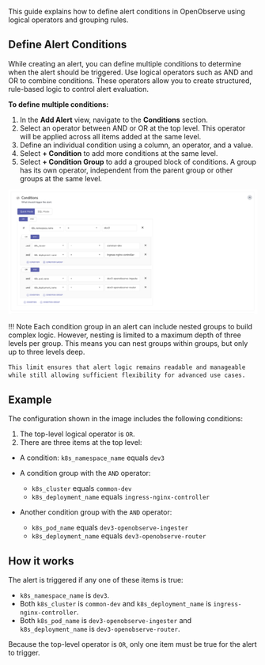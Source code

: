 This guide explains how to define alert conditions in OpenObserve using logical operators and grouping rules.

## Define Alert Conditions
While creating an alert, you can define multiple conditions to determine when the alert should be triggered. Use logical operators such as AND and OR to combine conditions. These operators allow you to create structured, rule-based logic to control alert evaluation.

**To define multiple conditions:**

1. In the **Add Alert** view, navigate to the **Conditions** section.
2. Select an operator between AND or OR at the top level. This operator will be applied across all items added at the same level.
3. Define an individual condition using a column, an operator, and a value.
4. Select **+ Condition** to add more conditions at the same level.
5. Select **+ Condition Group** to add a grouped block of conditions. A group has its own operator, independent from the parent group or other groups at the same level.

![Alert conditions](../../images/alert-conditions.png)

!!! Note
    Each condition group in an alert can include nested groups to build complex logic. However, nesting is limited to a maximum depth of three levels per group. This means you can nest groups within groups, but only up to three levels deep.

    This limit ensures that alert logic remains readable and manageable while still allowing sufficient flexibility for advanced use cases.

## Example
The configuration shown in the image includes the following conditions:

1. The top-level logical operator is `OR`. 
2. There are three items at the top level:

- A condition: `k8s_namespace_name` equals `dev3`
- A condition group with the `AND` operator:

    - `k8s_cluster` equals `common-dev`
    - `k8s_deployment_name` equals `ingress-nginx-controller`

- Another condition group with the `AND` operator:

    - `k8s_pod_name` equals `dev3-openobserve-ingester`
    - `k8s_deployment_name` equals `dev3-openobserve-router`

## How it works
The alert is triggered if any one of these items is true:

- `k8s_namespace_name` is `dev3`.
- Both `k8s_cluster` is `common-dev` and `k8s_deployment_name` is `ingress-nginx-controller`.
- Both `k8s_pod_name` is `dev3-openobserve-ingester` and `k8s_deployment_name` is `dev3-openobserve-router`.

Because the top-level operator is `OR`, only one item must be true for the alert to trigger.

